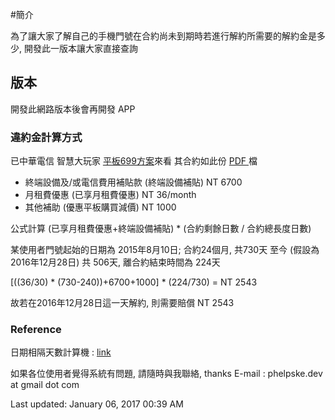 
#簡介

為了讓大家了解自己的手機門號在合約尚未到期時若進行解約所需要的解約金是多少, 開發此一版本讓大家直接查詢

## 版本
開發此網路版本後會再開發 APP

### 違約金計算方式

已中華電信 智慧大玩家 <a href="http://www.emome.net/channel?chid=829&pid=6">平板699方案</a>來看
其合約如此份 <a href="http://www.ored.com.tw/AUTHAdmin_SJW/file_upload/%E3%80%90%E6%96%B0%E7%94%B3%E8%A3%9D+NP%E3%80%914G%E5%B9%B3%E6%9D%BF%E5%A4%A7%E7%8E%A9%E5%AE%B6%E6%96%B9%E6%A1%88%E5%90%8C%E6%84%8F%E6%9B%B8(24%E5%80%8B%E6%9C%88)1041103.pdf"> PDF </a> 檔 

* 終端設備及/或電信費用補貼款 (終端設備補貼) 	NT 6700
* 月租費優惠 (已享月租費優惠)					NT 36/month
* 其他補助 (優惠平板購買減價)					NT 1000

公式計算
(已享月租費優惠+終端設備補貼) * (合約剩餘日數 / 合約總長度日數)

某使用者門號起始的日期為 2015年8月10日; 合約24個月, 共730天
至今 (假設為 2016年12月28日) 共 506天, 離合約結束時間為 224天

[((36/30) * (730-240))+6700+1000] * (224/730) = NT 2543

故若在2016年12月28日這一天解約, 則需要賠償 NT 2543


### Reference
日期相隔天數計算機 : [link](http://daybetween.0123456789.tw)


如果各位使用者覺得系統有問題, 請隨時與我聯絡, thanks
E-mail : phelpske.dev at gmail dot com

Last updated: January 06, 2017 00:39 AM



